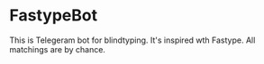 # FastypeBot
This is Telegeram bot for blindtyping. It's inspired wth Fastype. All matchings are by chance.
